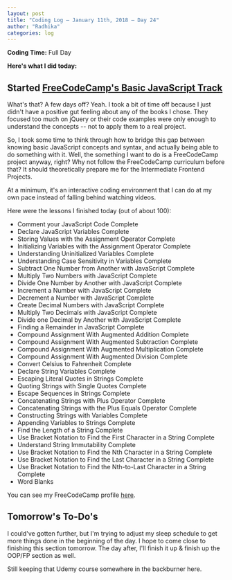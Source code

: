 ```yaml
---
layout: post
title: "Coding Log — January 11th, 2018 — Day 24"
author: "Radhika"
categories: log
---
```


**Coding Time:** Full Day

**Here's what I did today:**

## Started [FreeCodeCamp's Basic JavaScript Track](http://freecodecamp.org)

What's that? A few days off? Yeah. I took a bit of time off because I just didn't have a positive gut feeling about any of the books I chose. They focused too much on jQuery or their code examples were only enough to understand the concepts -- not to apply them to a real project.

So, I took some time to think through how to bridge this gap between knowing basic JavaScript concepts and syntax, and actually being able to do something with it. Well, the something I want to do is a FreeCodeCamp project anyway, right? Why not follow the FreeCodeCamp curriculum before that? It should theoretically prepare me for the Intermediate Frontend Projects.

At a minimum, it's an interactive coding environment that I can do at my own pace instead of falling behind watching videos.

Here were the lessons I finished today (out of about 100):

* Comment your JavaScript Code Complete
* Declare JavaScript Variables Complete
* Storing Values with the Assignment Operator Complete
* Initializing Variables with the Assignment Operator Complete
* Understanding Uninitialized Variables Complete
* Understanding Case Sensitivity in Variables Complete
* Subtract One Number from Another with JavaScript Complete
* Multiply Two Numbers with JavaScript Complete
* Divide One Number by Another with JavaScript Complete
* Increment a Number with JavaScript Complete
* Decrement a Number with JavaScript Complete
* Create Decimal Numbers with JavaScript Complete
* Multiply Two Decimals with JavaScript Complete
* Divide one Decimal by Another with JavaScript Complete
* Finding a Remainder in JavaScript Complete
* Compound Assignment With Augmented Addition Complete
* Compound Assignment With Augmented Subtraction Complete
* Compound Assignment With Augmented Multiplication Complete
* Compound Assignment With Augmented Division Complete
* Convert Celsius to Fahrenheit Complete
* Declare String Variables Complete
* Escaping Literal Quotes in Strings Complete
* Quoting Strings with Single Quotes Complete
* Escape Sequences in Strings Complete
* Concatenating Strings with Plus Operator Complete
* Concatenating Strings with the Plus Equals Operator Complete
* Constructing Strings with Variables Complete
* Appending Variables to Strings Complete
* Find the Length of a String Complete
* Use Bracket Notation to Find the First Character in a String Complete
* Understand String Immutability Complete
* Use Bracket Notation to Find the Nth Character in a String Complete
* Use Bracket Notation to Find the Last Character in a String Complete
* Use Bracket Notation to Find the Nth-to-Last Character in a String Complete
* Word Blanks

You can see my FreeCodeCamp profile [here](https://www.freecodecamp.org/rmorabia).

## Tomorrow's To-Do's

I could've gotten further, but I'm trying to adjust my sleep schedule to get more things done in the beginning of the day. I hope to come close to finishing this section tomorrow. The day after, I'll finish it up & finish up the OOP/FP section as well. 

Still keeping that Udemy course somewhere in the backburner here.